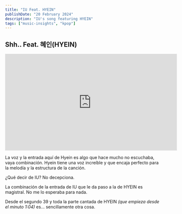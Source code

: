 ```yaml
---
title: "IU Feat. HYEIN"
publishDate: "20 February 2024"
description: "IU's song featuring HYEIN"
tags: ["music-insights", "kpop"]
---
```


## Shh.. Feat. 혜인(HYEIN)

<iframe width="560" height="315" src="https://www.youtube.com/embed/fZ2WGp5EshM?si=WvxBzdYWnj2yD624&amp;start=39" title="YouTube video player" frameborder="0" allow="accelerometer; autoplay; clipboard-write; encrypted-media; gyroscope; picture-in-picture; web-share" allowfullscreen></iframe>

La voz y la entrada aquí de Hyein es algo que hace mucho no escuchaba, vaya combinación.
Hyein tiene una voz increíble y que encaja perfecto para la melodía y la estructura de la canción.

¿Qué decir de IU? No decepciona.

La combinación de la entrada de IU que le da paso a la de HYEIN es magistral. No me lo esperaba para nada.

Desde el segundo 39 y toda la parte cantada de HYEIN _(que empieza desde el minuto 1:04)_ es... sencillamente otra cosa.
